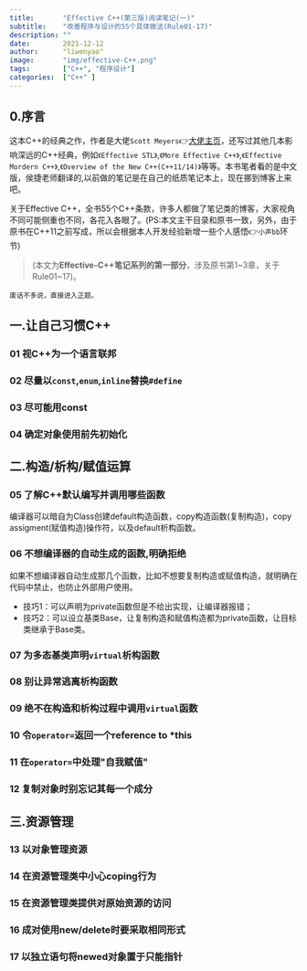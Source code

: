 ```yaml
---
title:       "Effective C++(第三版)阅读笔记(一)"
subtitle:    "改善程序与设计的55个具体做法(Rule01-17)"
description: ""
date:        2021-12-12
author:      "liwenyao"
image:       "img/effective-C++.png"
tags:        ["C++", "程序设计"]
categories:  ["C++" ]
---
```


## 0.序言
这本C++的经典之作，作者是大佬`Scott Meyers`👉[大佬主页](https://www.aristeia.com/books.html)，还写过其他几本影响深远的C++经典，例如`《Effective STL》`,`《More Effective C++》`,`《Effective Mordern C++》`,`《Overview of the New C++(C++11/14)》`等等。本书笔者看的是中文版，侯捷老师翻译的,以前做的笔记是在自己的纸质笔记本上，现在挪到博客上来吧。

关于Effective C++，全书55个C++条款，许多人都做了笔记类的博客，大家视角不同可能侧重也不同，各花入各眼了。(PS:本文主干目录和原书一致，另外，由于原书在C++11之前写成，所以会根据本人开发经验新增一些个人感悟👉`小声bb`环节)

> (本文为**Effective-C++笔记系列的第一部分**，涉及原书第1~3章，关于Rule01~17)。

`废话不多说，直接进入正题。`

## 一.让自己习惯C++
###  01 视C++为一个语言联邦
###  02 尽量以`const`,`enum`,`inline`替换`#define`
###  03 尽可能用const
###  04 确定对象使用前先初始化
## 二.构造/析构/赋值运算
###  05 了解C++默认编写并调用哪些函数
编译器可以暗自为Class创建default构造函数，copy构造函数(复制构造)，copy assigment(赋值构造)操作符，以及default析构函数。
###  06 不想编译器的自动生成的函数,明确拒绝
如果不想编译器自动生成那几个函数，比如不想要复制构造或赋值构造，就明确在代码中禁止，也防止外部用户使用。
- 技巧1：可以声明为private函数但是不给出实现，让编译器报错；
- 技巧2：可以设立基类Base，让复制构造和赋值构造都为private函数，让目标类继承于Base类。
###  07 为多态基类声明`virtual`析构函数

###  08 别让异常逃离析构函数
###  09 绝不在构造和析构过程中调用`virtual`函数
###  10 令`operator=`返回一个reference to *this
###  11 在`operator=`中处理"自我赋值"
###  12 复制对象时别忘记其每一个成分
## 三.资源管理
###  13 以对象管理资源
###  14 在资源管理类中小心coping行为
###  15 在资源管理类提供对原始资源的访问
###  16 成对使用new/delete时要采取相同形式
###  17 以独立语句将newed对象置于只能指针
